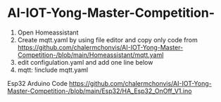 # AI-IOT-Yong-Master-Competition-

1. Open Homeassistant 
2. Create mqtt.yaml by using file editor and copy only code 
from https://github.com/chalermchonvis/AI-IOT-Yong-Master-Competition-/blob/main/Homeassistant/mqtt.yaml
3. edit configulation.yaml and add one line below
4. 
    mqtt: !include mqtt.yaml



Esp32 Arduino Code
https://github.com/chalermchonvis/AI-IOT-Yong-Master-Competition-/blob/main/Esp32/HA_Esp32_OnOff_V1.ino
